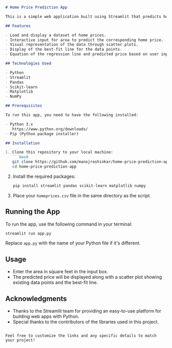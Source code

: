 
```markdown
# Home Price Prediction App

This is a simple web application built using Streamlit that predicts home prices based on the area in square feet. The application utilizes a linear regression model to analyze the relationship between area and price, providing a visual representation of the data along with prediction capabilities.

## Features

- Load and display a dataset of home prices.
- Interactive input for area to predict the corresponding home price.
- Visual representation of the data through scatter plots.
- Display of the best-fit line for the data points.
- Equation of the regression line and predicted price based on user input.

## Technologies Used

- Python
- Streamlit
- Pandas
- Scikit-learn
- Matplotlib
- NumPy

## Prerequisites

To run this app, you need to have the following installed:

- Python 3.x
   https://www.python.org/downloads/
- Pip (Python package installer)

## Installation

1. Clone this repository to your local machine:
   ```bash
   git clone https://github.com/manojrashinkar/home-price-prediction-app.git
   cd home-price-prediction-app
   ```

2. Install the required packages:
   ```bash
   pip install streamlit pandas scikit-learn matplotlib numpy
   ```

3. Place your `homeprices.csv` file in the same directory as the script.

## Running the App

To run the app, use the following command in your terminal:

```bash
streamlit run app.py
```

Replace `app.py` with the name of your Python file if it's different.

## Usage

- Enter the area in square feet in the input box.
- The predicted price will be displayed along with a scatter plot showing existing data points and the best-fit line.

## Acknowledgments

- Thanks to the Streamlit team for providing an easy-to-use platform for building web apps with Python.
- Special thanks to the contributors of the libraries used in this project.

```

Feel free to customize the links and any specific details to match your project!
